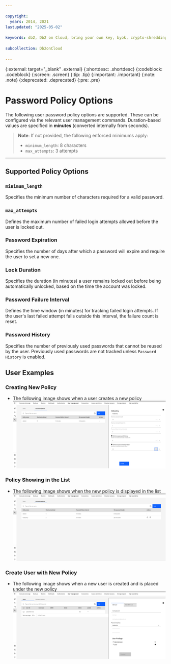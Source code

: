 ```yaml
---

copyright:
  years: 2014, 2021
lastupdated: "2025-05-02"

keywords: db2, Db2 on Cloud, bring your own key, byok, crypto-shredding, kyok, keep your own key

subcollection: Db2onCloud

---
```



{:external: target="_blank" .external}
{:shortdesc: .shortdesc}
{:codeblock: .codeblock}
{:screen: .screen}
{:tip: .tip}
{:important: .important}
{:note: .note}
{:deprecated: .deprecated}
{:pre: .pre}

# Password Policy Options

The following user password policy options are supported. These can be configured via the relevant user management commands. Duration-based values are specified in **minutes** (converted internally from seconds).

> **Note**: If not provided, the following enforced minimums apply:
>
> - `minimum_length`: 8 characters
> - `max_attempts`: 3 attempts

---

## Supported Policy Options

### `minimum_length`

Specifies the minimum number of characters required for a valid password.

### `max_attempts`

Defines the maximum number of failed login attempts allowed before the user is locked out.

### Password Expiration

Specifies the number of days after which a password will expire and require the user to set a new one.

### Lock Duration

Specifies the duration (in minutes) a user remains locked out before being automatically unlocked, based on the time the account was locked.

### Password Failure Interval

Defines the time window (in minutes) for tracking failed login attempts. If the user's last failed attempt falls outside this interval, the failure count is reset.

### Password History

Specifies the number of previously used passwords that cannot be reused by the user. Previously used passwords are not tracked unless `Password History` is enabled.

## User Examples

### Creating New Policy

- The following image shows when a user creates a new policy
![title](images/creating_policy.png)

### Policy Showing in the List

- The following image shows when the new policy is displayed in the list
![title](images/policy_list.png)

### Create User with New Policy

- The following image shows when a new user is created and is placed under the new policy
![title](images/create_user_new_policy.png)
